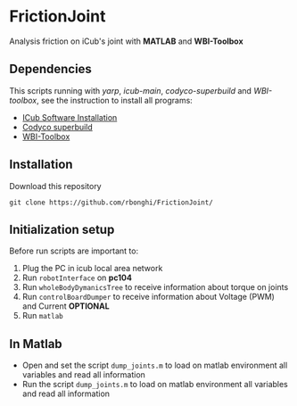 # FrictionJoint
Analysis friction on iCub's joint with **MATLAB** and **WBI-Toolbox**

## Dependencies
This scripts running with *yarp*, *icub-main*, *codyco-superbuild* and *WBI-toolbox*, see the instruction to install all programs:
- [ICub Software Installation](http://wiki.icub.org/wiki/ICub_Software_Installation)
- [Codyco superbuild](https://github.com/robotology/codyco-superbuild)
- [WBI-Toolbox](https://github.com/robotology-playground/WBI-Toolbox)

## Installation
Download this repository
```
git clone https://github.com/rbonghi/FrictionJoint/
```
## Initialization setup
Before run scripts are important to:

1. Plug the PC in icub local area network
2. Run `robotInterface` on **pc104**
3. Run `wholeBodyDymanicsTree` to receive information about torque on joints
4. Run `controlBoardDumper` to receive information about Voltage (PWM) and Current **OPTIONAL**
5. Run `matlab` 

## In Matlab
- Open and set the script `dump_joints.m` to load on matlab environment all variables and read all information
- Run the script `dump_joints.m` to load on matlab environment all variables and read all information
